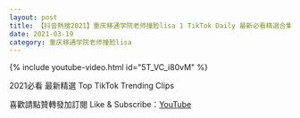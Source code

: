 ```yaml
---
layout: post
title: 【抖音熱搜2021】重庆移通学院老师撞脸lisa 1 TikTok Daily 最新必看精選合集2021 03 19
date: 2021-03-19
category: 重庆移通学院老师撞脸lisa
---
```


{% include youtube-video.html id="5T_VC_i80vM" %}

2021必看 最新精選 Top TikTok Trending Clips

喜歡請點贊轉發加訂閱 Like & Subscribe：[YouTube](https://www.youtube.com/channel/UCAoR7VcanIPd04uEq_GIylA/videos)

